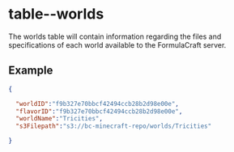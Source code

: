 # table--worlds

The worlds table will contain information regarding the files and specifications of each world available to the FormulaCraft server.

## Example

```JSON
{

  "worldID":"f9b327e70bbcf42494ccb28b2d98e00e",
  "flavorID":"f9b327e70bbcf42494ccb28b2d98e00e",
  "worldName":"Tricities",
  "s3Filepath":"s3://bc-minecraft-repo/worlds/Tricities"

}
```
